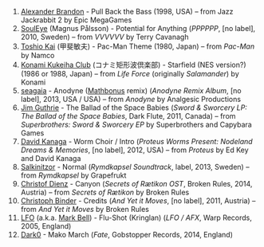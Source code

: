 1. [Alexander Brandon](http://musicbrainz.org/artist/21848b19-5a20-4a58-b168-0b5f95524cdc) - Pull Back the Bass (1998, USA) – from Jazz Jackrabbit 2 by Epic MegaGames
1. [SoulEye](http://musicbrainz.org/artist/573fd3e2-3f61-4329-a6c1-89e20620b0b9) (Magnus Pålsson) - Potential for Anything (_PPPPPP_, [no label], 2010, Sweden) – from _VVVVVV_ by Terry Cavanagh
1. [Toshio Kai](http://musicbrainz.org/artist/4013e742-5e9f-4ffd-a0a5-6aa9340dfa67) (甲斐敏夫) - Pac-Man Theme (1980, Japan) – from _Pac-Man_ by Namco 
1. [Konami Kukeiha Club](http://musicbrainz.org/artist/0fcb6831-ff9a-47ff-a509-45f267aa8c21) (コナミ矩形波倶楽部) - Starfield (NES version?) (1986 or 1988, Japan) – from _Life Force_ (originally _Salamander_) by Konami
1. [seagaia](http://musicbrainz.org/artist/d420cd2d-647f-4d4c-8316-b606848e41ab) - Anodyne ([Mathbonus](http://musicbrainz.org/artist/efbfaaa6-879f-4867-aac3-c95a56131942) remix) (_Anodyne Remix Album_, [no label], 2013, USA / USA) – from _Anodyne_ by Analgesic Productions
1. [Jim Guthrie](http://musicbrainz.org/artist/25869023-8509-4926-aefd-1f84c188cf3d) - The Ballad of the Space Babies (_Sword & Sworcery LP: The Ballad of the Space Babies_, Dark Flute, 2011, Canada) – from _Superbrothers: Sword & Sworcery EP_ by Superbrothers and Capybara Games
1. [David Kanaga](http://musicbrainz.org/artist/e43df30e-4566-41fa-91f8-e3393374ce93) - Worm Choir / Intro (_Proteus Worms Present: Nodeland Dreams & Memories_, [no label], 2012, USA) – from _Proteus_ by Ed Key and David Kanaga
1. [Salkinitzor](http://musicbrainz.org/artist/decd5302-d0af-43f5-a22a-eaa7ed61fd56) - Normal (_Rymdkapsel Soundtrack_, label, 2013, Sweden) – from _Rymdkapsel_ by Grapefrukt
1. [Christof Dienz](http://musicbrainz.org/artist/bf307918-689e-4f9b-a0a7-6716e2780174) - Canyon (_Secrets of Rætikon OST_, Broken Rules, 2014, Austria) – from _Secrets of Rætikon_ by Broken Rules
1. [Christoph Binder](http://musicbrainz.org/artist/40079d2f-713a-4ccc-881a-60cef0f3dcd8) - Credits (_And Yet it Moves_, [no label], 2011, Austria) – from _And Yet it Moves_ by Broken Rules
1. [LFO](http://musicbrainz.org/artist/e6d0179f-b899-4563-b6c6-88715aaae0b8) (a.k.a. [Mark Bell](http://musicbrainz.org/artist/22600474-07c1-4557-9d1a-1c919a2d085e)) - Flu-Shot (Kringlan) (_LFO / AFX_, Warp Records, 2005, England)
1. [Dark0](http://musicbrainz.org/artist/cd11afeb-39f1-4e8a-a370-4b2dc6ad15c9) - Mako March (_Fate_,  Gobstopper Records, 2014, England)
